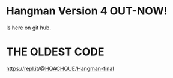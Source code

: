 # Hangman Version 4 OUT-NOW!

Is here on git hub.






# THE OLDEST CODE

https://repl.it/@HQACHQUE/Hangman-final


